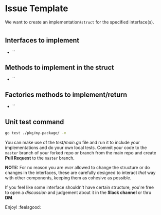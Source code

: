 <!-- 
1) Paragraph explaining that we want to create an implementation/struct for the specified interface(s).
 -->

# Issue Template
<!--
Further explanation about the issue/task.
 -->

We want to create an implementation/`struct` for the specified interface(s).

#


## Interfaces to implement
- ``


## Methods to implement in the struct
- ``


## Factories methods to implement/return
- `` 

## Unit test command

```bash
go test ./pkg/my-package/ -v
```

You can make use of the _test/main.go_ file and run it to include your implementations and do your own local tests. Commit your code to the `master` branch of your forked repo or branch from the main repo and create **Pull Request** to the `master` branch.

**NOTE:** For no reason you are _ever_ allowed to change the structure or do changes in the interfaces, these are carefully designed to interact _that_ way with other components, keeping them as cohesive as possible.

If you feel like some interface shouldn't have certain structure, you're free to open a _discussion_ and judgement about it in the **Slack channel** or thru **DM**.

Enjoy! :feelsgood: